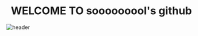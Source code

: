 <div align="center">
  <h1>WELCOME TO sooooooool's github</h1>
</div>

![header](https://capsule-render.vercel.app/api?type=venom&color=auto&height=200&section=header&text=HELLO%20Web&fontSize=90)
